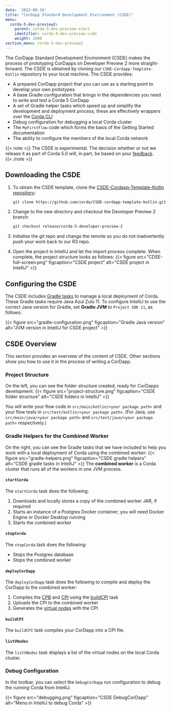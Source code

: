 ```yaml
---
date: '2022-09-19'
title: "CorDapp Standard Development Environment (CSDE)"
menu:
  corda-5-dev-preview2:
    parent: corda-5-dev-preview-start
    identifier: corda-5-dev-preview-csde
    weight: 2000
section_menu: corda-5-dev-preview2
---
```

The CorDapp Standard Development Environment (CSDE) makes the process of prototyping CorDapps on Developer Preview 2 more straight-forward.
The CSDE is obtained by cloning our `CSDE-Cordapp-Template-Kotlin` repository to your local machine. The CSDE provides:
* A prepared CorDapp project that you can use as a starting point to develop your own prototypes
* A base Gradle configuration that brings in the dependencies you need to write and test a Corda 5 CorDapp
* A set of Gradle helper tasks which speed up and simplify the development and deployment process; these are effectively wrappers over the [Corda CLI](../../developing/corda-cli/overview.html)
* Debug configuration for debugging a local Corda cluster
* The `MyFirstFlow` code which forms the basis of the Getting Started documentation
* The ability to configure the members of the local Corda network

{{< note >}}
The CSDE is experimental. The decision whether or not we release it as part of Corda 5.0 will, in part, be based on your [feedback](https://community.r3.com/c/corda-5-developer-preview/41).  
{{< /note >}}

## Downloading the CSDE

1. To obtain the CSDE template, clone the [CSDE-Cordapp-Template-Kotlin repository](https://github.com/corda/CSDE-cordapp-template-kotlin):

   ```sh
   git clone https://github.com/corda/CSDE-cordapp-template-kotlin.git <local-folder>
   ```

2. Change to the new directory and checkout the Developer Preview 2 branch:

   ```sh
   git checkout release/corda-5-developer-preview-2
   ```

3. Initialise the git repo and change the remote so you do not inadvertently push your work back to our R3 repo.

3. Open the project in IntelliJ and let the import process complete.
  When complete, the project structure looks as follows:
{{< figure src="CDSE-full-screen.png" figcaption="CSDE project" alt="CSDE project in IntelliJ" >}}

## Configuring the CSDE

The CSDE includes [Gradle tasks](#gradle-helpers-for-the-combined-worker) to manage a local deployment of Corda. These Gradle tasks require Java Azul Zulu 11. To configure IntelliJ to use the correct Java version for Gradle, set **Gradle JVM** to `Project SDK 11`, as follows:

{{< figure src="gradle-configuration.png" figcaption="Gradle Java version" alt="JVM version in IntelliJ for CSDE project" >}}

## CSDE Overview

This section provides an overview of the content of CSDE. Other sections show you how to use it in the process of writing a CorDapp.

### Project Structure
On the left, you can see the folder structure created, ready for CorDapps development.
{{< figure src="project-structure.png" figcaption="CSDE folder structure" alt="CSDE folders in IntelliJ" >}}

You will write your flow code in `src/main/kotlin/<your package path>` and your flow tests in `src/test/kotlin/<your package path>`.
(For Java, use `src/main/java/<your package path>` and `src/test/java/<your package path>` respectively.)

### Gradle Helpers for the Combined Worker

On the right, you can see the Gradle tasks that we have included to help you work with a local deployment of Corda using the combined worker:
{{< figure src="gradle-helpers.png" figcaption="CSDE gradle helpers" alt="CSDE gradle tasks in IntelliJ" >}}
The **combined worker** is a Corda cluster that runs all of the workers in one JVM process.

#### `startCorda`

The `startCorda` task does the following:

1. Downloads and locally stores a copy of the combined worker JAR, if required
2. Starts an instance of a Postgres Docker container; you will need Docker Engine or Docker Desktop running
3. Starts the combined worker

#### `stopCorda`

The `stopCorda` task does the following:

* Stops the Postgres database
* Stops the combined worker

#### `deployCorDapp`

The `deployCorDapp` task does the following to compile and deploy the CorDapp to the combined worker:

1. Compiles the [CPB](../../introduction/key-concepts.html#corda-package-bundles-cpbs) and [CPI](../../introduction/key-concepts.html#corda-package-installer-cpi) using the [buildCPI](#buildCPI-task) task
2. Uploads the CPI to the combined worker
3. Generates the [virtual nodes](../../introduction/key-concepts.html#virtual-nodes) with the CPI

#### `buildCPI`

The `buildCPI` task compiles your CorDapp into a CPI file.

#### `listVNodes`

The `listVNodes` task displays a list of the virtual nodes on the local Corda cluster.

### Debug Configuration
In the toolbar, you can select the `DebugCorDapp` run configuration to debug the running Corda from IntelliJ.

{{< figure src="debugging.png" figcaption="CSDE DebugCorDapp" alt="Menu in IntelliJ to debug Corda" >}}
